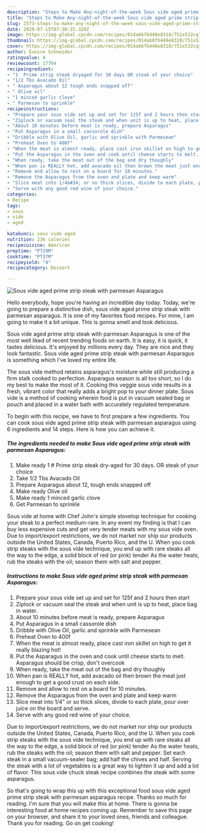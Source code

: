 ```yaml
---
description: "Steps to Make Any-night-of-the-week Sous vide aged prime strip steak with parmesan Asparagus"
title: "Steps to Make Any-night-of-the-week Sous vide aged prime strip steak with parmesan Asparagus"
slug: 2573-steps-to-make-any-night-of-the-week-sous-vide-aged-prime-strip-steak-with-parmesan-asparagus
date: 2020-07-15T07:30:15.328Z
image: https://img-global.cpcdn.com/recipes/014ab6fb448e8318/751x532cq70/sous-vide-aged-prime-strip-steak-with-parmesan-asparagus-recipe-main-photo.jpg
thumbnail: https://img-global.cpcdn.com/recipes/014ab6fb448e8318/751x532cq70/sous-vide-aged-prime-strip-steak-with-parmesan-asparagus-recipe-main-photo.jpg
cover: https://img-global.cpcdn.com/recipes/014ab6fb448e8318/751x532cq70/sous-vide-aged-prime-strip-steak-with-parmesan-asparagus-recipe-main-photo.jpg
author: Eunice Schneider
ratingvalue: 4
reviewcount: 17704
recipeingredient:
- "1  Prime strip steak dryaged for 30 days OR steak of your choice"
- "1/2 Tbs Avacado Oil"
- " Asparagus about 12 tough ends snapped off"
- " Olive oil"
- "1 minced garlic clove"
- " Parmesan to sprinkle"
recipeinstructions:
- "Prepare your sous vide set up and set for 125f and 2 hours then start"
- "Ziplock or vacuum seal the steak and when unit is up to heat, place bag in water."
- "About 10 minutes before meat is ready, prepare Asparagus"
- "Put Asparagus in a small cassorole dish"
- "Dribble with Olive Oil, garlic and sprinkle with Parmesean"
- "Preheat Oven to 400f"
- "When the meat is almost ready, place cast iron skillet on high to get it really blazing hot!"
- "Put the Asparagus in the oven and cook until cheese starts to melt. Asparagus should be crisp, don&#39;t overcook"
- "When ready, take the meat out of the bag and dry thoughly"
- "When pan is REALLY hot, add avacado oil then brown the meat just enough to get a good crust on each side."
- "Remove and allow to rest on a board for 10 minutes."
- "Remove the Asparagus from the oven and plate and keep warm"
- "Slice meat into 1/4&#34; or so thick slices, divide to each plate, pour over juice on the board and serve."
- "Serve with any good red wine of your choice."
categories:
- Recipe
tags:
- sous
- vide
- aged

katakunci: sous vide aged 
nutrition: 236 calories
recipecuisine: American
preptime: "PT29M"
cooktime: "PT37M"
recipeyield: "4"
recipecategory: Dessert

---
```



![Sous vide aged prime strip steak with parmesan Asparagus](https://img-global.cpcdn.com/recipes/014ab6fb448e8318/751x532cq70/sous-vide-aged-prime-strip-steak-with-parmesan-asparagus-recipe-main-photo.jpg)

Hello everybody, hope you're having an incredible day today. Today, we're going to prepare a distinctive dish, sous vide aged prime strip steak with parmesan asparagus. It is one of my favorites food recipes. For mine, I am going to make it a bit unique. This is gonna smell and look delicious.

Sous vide aged prime strip steak with parmesan Asparagus is one of the most well liked of recent trending foods on earth. It is easy, it is quick, it tastes delicious. It's enjoyed by millions every day. They are nice and they look fantastic. Sous vide aged prime strip steak with parmesan Asparagus is something which I've loved my entire life.

The sous vide method retains asparagus&#39;s moisture while still producing a firm stalk cooked to perfection. Asparagus season is all too short, so I do my best to make the most of it. Cooking this veggie sous vide results in a fresh, vibrant color that really adds a bright pop to your dinner plate. Sous vide is a method of cooking wherein food is put in vacuum sealed bag or pouch and placed in a water bath with accurately regulated temperature.


To begin with this recipe, we have to first prepare a few ingredients. You can cook sous vide aged prime strip steak with parmesan asparagus using 6 ingredients and 14 steps. Here is how you can achieve it.

<!--inarticleads1-->

##### The ingredients needed to make Sous vide aged prime strip steak with parmesan Asparagus:

1. Make ready 1 # Prime strip steak dry-aged for 30 days. OR steak of your choice
1. Take 1/2 Tbs Avacado Oil
1. Prepare  Asparagus about 12, tough ends snapped off
1. Make ready  Olive oil
1. Make ready 1 minced garlic clove
1. Get  Parmesan to sprinkle


Sous vide at home with Chef John&#39;s simple stovetop technique for cooking your steak to a perfect medium-rare. In any event my finding is that I can buy less expensive cuts and get very tender meats with my sous vide oven. Due to import/export restrictions, we do not market nor ship our products outside the United States, Canada, Puerto Rico, and the U. When you cook strip steaks with the sous vide technique, you end up with rare steaks all the way to the edge, a solid block of red (or pink) tender As the water heats, rub the steaks with the oil; season them with salt and pepper. 

<!--inarticleads2-->

##### Instructions to make Sous vide aged prime strip steak with parmesan Asparagus:

1. Prepare your sous vide set up and set for 125f and 2 hours then start
1. Ziplock or vacuum seal the steak and when unit is up to heat, place bag in water.
1. About 10 minutes before meat is ready, prepare Asparagus
1. Put Asparagus in a small cassorole dish
1. Dribble with Olive Oil, garlic and sprinkle with Parmesean
1. Preheat Oven to 400f
1. When the meat is almost ready, place cast iron skillet on high to get it really blazing hot!
1. Put the Asparagus in the oven and cook until cheese starts to melt. Asparagus should be crisp, don&#39;t overcook
1. When ready, take the meat out of the bag and dry thoughly
1. When pan is REALLY hot, add avacado oil then brown the meat just enough to get a good crust on each side.
1. Remove and allow to rest on a board for 10 minutes.
1. Remove the Asparagus from the oven and plate and keep warm
1. Slice meat into 1/4&#34; or so thick slices, divide to each plate, pour over juice on the board and serve.
1. Serve with any good red wine of your choice.


Due to import/export restrictions, we do not market nor ship our products outside the United States, Canada, Puerto Rico, and the U. When you cook strip steaks with the sous vide technique, you end up with rare steaks all the way to the edge, a solid block of red (or pink) tender As the water heats, rub the steaks with the oil; season them with salt and pepper. Set each steak in a small vacuum-sealer bag; add half the chives and half. Serving the steak with a lot of vegetables is a great way to lighten it up and add a lot of flavor. This sous vide chuck steak recipe combines the steak with some asparagus. 

So that's going to wrap this up with this exceptional food sous vide aged prime strip steak with parmesan asparagus recipe. Thanks so much for reading. I'm sure that you will make this at home. There is gonna be interesting food at home recipes coming up. Remember to save this page on your browser, and share it to your loved ones, friends and colleague. Thank you for reading. Go on get cooking!
